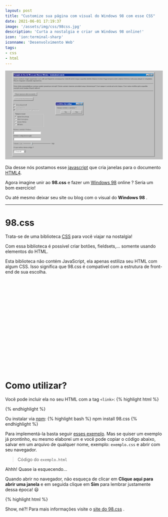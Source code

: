 ```yaml
---
layout: post
title: "Customize sua página com visual do Windows 98 com esse CSS"
date: 2021-06-01 17:19:37
image: '/assets/img/css/98css.jpg'
description: 'Curta a nostalgia e criar um Windows 98 online!'
icon: 'ion:terminal-sharp'
iconname: 'Desenvolvimento Web'
tags:
- css
- html
---
```


![Customize sua página com visual do Windows 98 com esse CSS](/assets/img/css/98css.jpg)

Dia desse nós postamos esse [javascript](https://terminalroot.com.br/2021/05/crie-janelas-para-html5-com-javascript.html) que cria janelas para o documento [HTML4](https://terminalroot.com.br/2020/01/desenvolvimento-web.html).

Agora imagine unir ao **98.css** e fazer um [Windows 98](https://terminalroot.com.br/2020/05/utilize-online-o-windows-93-o-sistema-que-a-microsoft-nao-lancou.html) online ? Seria um bom exercício!

Ou até mesmo deixar seu site ou blog com o visual do **Windows 98** .

---

# 98.css
Trata-se de uma biblioteca [CSS](https://terminalroot.com.br/css/) para você viajar na nostalgia!

Com essa biblioteca é possível criar botões, fieldsets,... somente usando elementos do HTML. 

Esta biblioteca não contém JavaScript, ela apenas estiliza seu HTML com algum CSS. Isso significa que 98.css é compatível com a estrutura de front-end de sua escolha.

<!-- QUADRADO -->
<script async src="//pagead2.googlesyndication.com/pagead/js/adsbygoogle.js"></script>
<ins class="adsbygoogle"
style="display:inline-block;width:336px;height:280px"
data-ad-client="ca-pub-2838251107855362"
data-ad-slot="5351066970"></ins>
<script>
(adsbygoogle = window.adsbygoogle || []).push({});
</script>

# Como utilizar?
Você pode incluir ela no seu HTML com a tag `<link>`:
{% highlight html %}
<link
  rel="stylesheet"
  href="https://unpkg.com/98.css"
>
{% endhighlight %}

Ou instalar via [npm](https://terminalroot.com.br/2019/11/como-instalar-nodejs-no-linux-e-primeiros-passos.html):
{% highlight bash %}
npm install 98.css
{% endhighlight %}

Para implementá-la basta seguir [esses exemplo](https://jdan.github.io/98.css/). Mas se quiser um exemplo já prontinho, eu mesmo elaborei um e você pode copiar o código abaixo, salvar em um arquivo de qualquer nome, exemplo: `exemplo.css` e abrir com seu navegador.
> Código do `exemplo.html`

Ahhh! Quase ia esquecendo...

Quando abrir no navegador, não esqueça de clicar em **Clique aqui para abrir uma janela** e em seguida clique em **Sim** para lembrar justamente dessa época! 😃 

{% highlight html %}
<!DOCTYPE html>
<html lang="en">
   <head>
      <meta charset="UTF-8">
      <title>Windows 98 por 98.css</title>
      <link rel="Shortcut Icon" type="image/x-icon" href="https://bit.ly/3fDbJ5A">
      <link rel="stylesheet" href="https://unpkg.com/98.css" >
      <script>
         function abreJanela(){
           document.getElementById("janela").style.display = "block";
         }
         
         function fechaJanela(){
           document.getElementById("janela").style.display = "none";
           document.getElementById("bsod").style.display = "none";
         }
         
         function bsod(){
           document.getElementById("bsod").style.display = "block";
         }
      </script>
      <style>
         #all {
         /*background: silver;*/
         box-shadow: inset -1px -1px #0a0a0a,inset 1px 1px #dfdfdf,inset -2px -2px grey,inset 2px 2px #fff;
         padding: 10px;
         width: 1024px;
         height: 600px;
         float: right;
         margin-right:800px;
         } 
         #bsod {
         background: url('TerminalRoot/terminalroottv.github.io/assets/img/windows/bsod.jpg');
         width: 400px;
         height: 222px;
         float: right;
         margin-right:20%;
         margin-top:-20%;
         display: none;
         }
         #janela {
         /*background: silver;*/
         box-shadow: inset -1px -1px #0a0a0a,inset 1px 1px #dfdfdf,inset -2px -2px grey,inset 2px 2px #fff;
         padding: 3px;
         width: 200px;
         float: right;
         margin-right:50%;
         display: none;
         }
      </style>
   </head>
   <body style="background-color: #c0c0c0;">
      <div id="all">
         <div class="title-bar">
            <div class="title-bar-text">
               Exemplo de Uso do 98.css por Marcos Oliveira - terminalroot.com.br
            </div>
            <div class="title-bar-controls" >
               <button aria-label="Minimize"></button>
               <button aria-label="Maximize"></button>
               <button aria-label="Close" onclick="fechaJanela()"></button>
            </div>
         </div>
         <p>Ipsum nostrum magni aspernatur cum odit sed Sapiente consequuntur deleniti animi neque expedita debitis Adipisci incidunt fuga tempora dolor adipisci Dolores nulla ipsa aliquid et voluptates Rerum magnam voluptate dignissimos.</p>
         <hr>
         <p>Dolor dicta necessitatibus cumque autem possimus corrupti! Omnis veniam maiores provident sequi doloremque? Cum saepe in soluta ad enim itaque. Eum natus mollitia optio expedita suscipit amet beatae Aliquid ratione!</p>
         <hr>
         <p><button onclick="abreJanela()">Clique aqui para abrir uma janela</button></p>
         <p><button disabled>Aqui você não pode clicar</button></p>
         <div id="janela">
            <div class="title-bar">
               <div class="title-bar-text">
                  Janelinha das antiga
               </div>
               <div class="title-bar-controls" >
                  <button aria-label="Minimize"></button>
                  <button aria-label="Maximize"></button>
                  <button aria-label="Close" onclick="fechaJanela()"></button>
               </div>
            </div>
            <div class="window-body">
               <p>Deseja instalar o window ?</p>
               <section class="field-row" style="justify-content: flex-end">
                  <button onclick="bsod()">Sim</button>
                  <button onclick="fechaJanela()">Não</button>
               </section>
            </div>
         </div>
         <br>
         <div class="field-row">
            <input checked type="checkbox" id="example2">
            <label for="example2">Estou disponível!</label>
         </div>
         <div class="field-row">
            <input disabled type="checkbox" id="example3">
            <label for="example3">Eu indisponível.</label>
         </div>
         <div class="field-row">
            <input checked disabled type="checkbox" id="example4">
            <label for="example4">Estou inativo, mas quem sabe talvez ...</label>
         </div>
         <br>
         <fieldset style="width: 200px;">
            <legend>Today's mood</legend>
            <div class="field-row">
               <input id="radio13" type="radio" name="fieldset-example2">
               <label for="radio13">Bjarne Stroustroup</label>
            </div>
            <div class="field-row">
               <input id="radio14" type="radio" name="fieldset-example2">
               <label for="radio14">Mark Kerninghan</label>
            </div>
            <div class="field-row">
               <input id="radio15" type="radio" name="fieldset-example2">
               <label for="radio15">Dennis Ritchie</label>
            </div>
            <div class="field-row">
               <input id="radio16" type="radio" name="fieldset-example2">
               <label for="radio16">Bill Gates</label>
            </div>
         </fieldset>
         <br>
         <div class="field-row-stacked" style="width: 200px">
            <label for="text18">Informe o serial do Windows</label>
            <input id="text18" type="text" />
         </div>
         <div class="field-row-stacked" style="width: 200px">
            <label for="text19">Informe o código de ativação</label>
            <input id="text19" type="text" />
         </div>
         <br>
         <div class="field-row" style="width: 300px">
            <label for="range22">Volume:</label>
            <label for="range23">Low</label>
            <input id="range23" type="range" min="1" max="11" value="5" />
            <label for="range24">High</label>
         </div>
         <p>O que achou desse artigo ?</p>
         <select>
            <option>5 - Incrível!</option>
         </select>
         <br>
         <div id="bsod"></div>
      </div>
   </body>
</html>
{% endhighlight %}

<!-- RETANGULO LARGO 2 -->
<script async src="//pagead2.googlesyndication.com/pagead/js/adsbygoogle.js"></script>
<ins class="adsbygoogle"
style="display:block; text-align:center;"
data-ad-layout="in-article"
data-ad-format="fluid"
data-ad-client="ca-pub-2838251107855362"
data-ad-slot="8549252987"></ins>
<script>
(adsbygoogle = window.adsbygoogle || []).push({});
</script>

Show, né?! Para mais informações visite o [site do 98.css](https://jdan.github.io/98.css/) .


